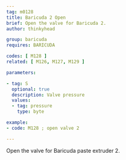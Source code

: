 ```yaml
---
tag: m0128
title: Baricuda 2 Open
brief: Open the valve for Baricuda 2.
author: thinkyhead

group: baricuda
requires: BARICUDA

codes: [ M128 ]
related: [ M126, M127, M129 ]

parameters:

- tag: S
  optional: true
  description: Valve pressure
  values:
  - tag: pressure
    type: byte

example:
- code: M128 ; open valve 2

---
```


Open the valve for Baricuda paste extruder 2.
